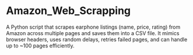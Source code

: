 # Amazon_Web_Scrapping
A Python script that scrapes earphone listings (name, price, rating) from Amazon across multiple pages and saves them into a CSV file. It mimics browser headers, uses random delays, retries failed pages, and can handle up to ~100 pages efficiently.
